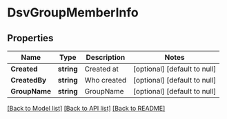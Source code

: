 # DsvGroupMemberInfo

## Properties
Name | Type | Description | Notes
------------ | ------------- | ------------- | -------------
**Created** | **string** | Created at | [optional] [default to null]
**CreatedBy** | **string** | Who created | [optional] [default to null]
**GroupName** | **string** | GroupName | [optional] [default to null]

[[Back to Model list]](../README.md#documentation-for-models) [[Back to API list]](../README.md#documentation-for-api-endpoints) [[Back to README]](../README.md)

